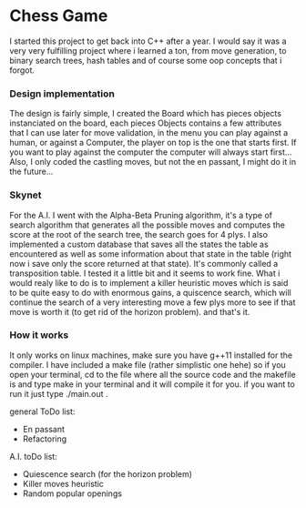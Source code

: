 # Chess Game

I started this project to get back into C++ after a year. I would say it was a very very fulfilling project where i learned a ton, from move generation, to binary search trees, hash tables and of course some oop concepts that i forgot. 

### Design implementation

The design is fairly simple, I created the Board which has pieces objects instanciated on the board, each pieces Objects contains a few attributes that I can use later for move validation, in the menu you can play against a human, or against a Computer, the player on top is the one that starts first. If you want to play against the computer the computer will always start first... Also, I only coded the castling moves, but not the en passant, I might do it in the future... 

### Skynet

For the A.I. I went with the Alpha-Beta Pruning algorithm, it's a type of search algorithm that generates all the possible moves and computes the score at the root of the search tree, the search goes for 4 plys. I also implemented a custom database that saves all the states the table as encountered as well as some information about that state in the table (right now i save only the score returned at that state). It's commonly called a transposition table. I tested it a little bit and it seems to work fine. What i would realy like to do is to implement a killer heuristic moves which is said to be quite easy to do with enormous gains, a quiscence search, which will continue the search of a very interesting move a few plys more to see if that move is worth it (to get rid of the horizon problem). and that's it.

### How it works

It only works on linux machines, make sure you have g++11 installed for the compiler. I have included a make file (rather simplistic one hehe) so if you open your terminal, cd to the file where all the source code and the makefile is and type make in your terminal and it will compile it for you. if you want to run it just type ./main.out . 



general ToDo list:
  - En passant 
  - Refactoring 
  
 A.I. toDo list:
  - Quiescence search (for the horizon problem)
  - Killer moves heuristic
  - Random popular openings
 

